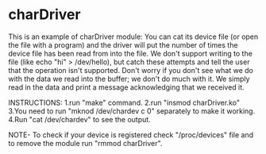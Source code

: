 # charDriver
This is an example of charDriver module:
You can cat its device file (or open the file with a program) and the driver will put the number of times the device file has been read from into the file. We don't support writing to the file (like echo "hi" > /dev/hello), but catch these attempts and tell the user that the operation isn't supported. 
Don't worry if you don't see what we do with the data we read into the buffer; we don't do much with it. 
We simply read in the data and print a message acknowledging that we received it.

INSTRUCTIONS:
1.run "make" command.
2.run "insmod charDriver.ko"
3.You need to run "mknod /dev/chardev c <majornumber> 0" separately to make it working.
4.Run "cat /dev/chardev" to see the output.

NOTE- To check if your device is registered check "/proc/devices" file and to remove the module run "rmmod charDriver".
